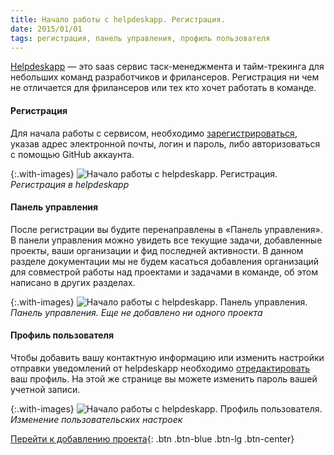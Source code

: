 ```yaml
---
title: Начало работы с helpdeskapp. Регистрация.
date: 2015/01/01
tags: регистрация, панель управления, профиль пользователя
---
```


[Helpdeskapp](https://helpdeskapp.ru) &mdash; это saas сервис таск-менеджмента и тайм-трекинга для небольших команд разработчиков и фрилансеров.
Регистрация ни чем не отличается для фрилансеров или тех кто хочет работать в команде.

#### Регистрация

Для начала работы с сервисом, необходимо [зарегистрироваться](https://helpdeskapp.ru/users/sign_up), указав адрес электронной
почты, логин и пароль, либо авторизоваться с помощью GitHub аккаунта.

{:.with-images}
![Начало работы с helpdeskapp. Регистрация.](https://cloud.helpdeskapp.ru/files/1142/850-547/signup-form.png)
_Регистрация в helpdeskapp_

#### Панель управления

После регистрации вы будите перенаправлены в «Панель управления». В панели управления можно увидеть все текущие задачи,
добавленные проекты, ваши организации и фид последней активности. В данном разделе документации мы не будем касаться добавления
организаций для совместрой работы над проектами и задачами в команде, об этом написано в других разделах.

{:.with-images}
![Начало работы с helpdeskapp. Панель управления.](https://cloud.helpdeskapp.ru/files/1143/850-541/signup-dashboard.png)
_Панель управления. Еще не добавлено ни одного проекта_

#### Профиль пользователя

Чтобы добавить вашу контактную информацию или изменить настройки отправки уведомлений от helpdeskapp необходимо
[отредактировать](https://helpdeskapp.ru/users/edit) ваш профиль. На этой же странице вы можете изменить пароль вашей
учетной записи.

{:.with-images}
![Начало работы с helpdeskapp. Профиль пользователя.](https://cloud.helpdeskapp.ru/files/1144/850-526/signup-profile.png)
_Изменение пользовательских настроек_

[Перейти к добавлению проекта](/docs/freelancer-adding-projects){: .btn .btn-blue .btn-lg .btn-center}
